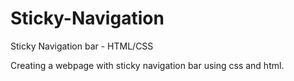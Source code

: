 # Sticky-Navigation
Sticky Navigation bar - HTML/CSS

Creating a webpage with sticky navigation bar using css and html.
